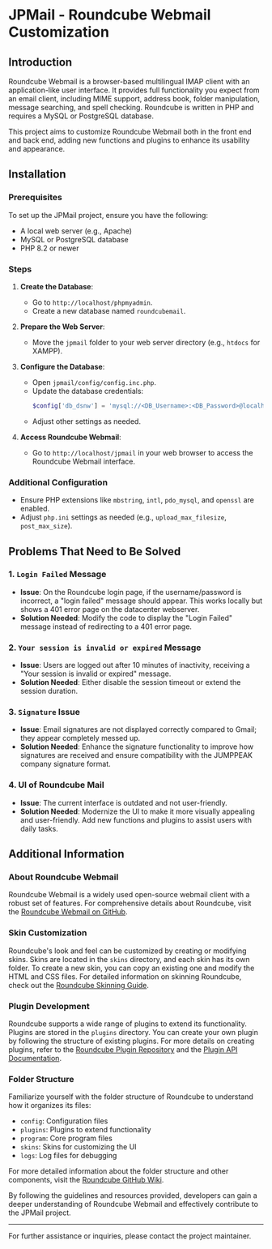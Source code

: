 # JPMail - Roundcube Webmail Customization

## Introduction
Roundcube Webmail is a browser-based multilingual IMAP client with an application-like user interface. It provides full functionality you expect from an email client, including MIME support, address book, folder manipulation, message searching, and spell checking. Roundcube is written in PHP and requires a MySQL or PostgreSQL database.

This project aims to customize Roundcube Webmail both in the front end and back end, adding new functions and plugins to enhance its usability and appearance.

## Installation

### Prerequisites
To set up the JPMail project, ensure you have the following:
- A local web server (e.g., Apache)
- MySQL or PostgreSQL database
- PHP 8.2 or newer

### Steps
1. **Create the Database**:
    - Go to `http://localhost/phpmyadmin`.
    - Create a new database named `roundcubemail`.

2. **Prepare the Web Server**:
    - Move the `jpmail` folder to your web server directory (e.g., `htdocs` for XAMPP).

3. **Configure the Database**:
    - Open `jpmail/config/config.inc.php`.
    - Update the database credentials:
      ```php
      $config['db_dsnw'] = 'mysql://<DB_Username>:<DB_Password>@localhost/roundcubemail';
      ```
    - Adjust other settings as needed.

4. **Access Roundcube Webmail**:
    - Go to `http://localhost/jpmail` in your web browser to access the Roundcube Webmail interface.

### Additional Configuration
- Ensure PHP extensions like `mbstring`, `intl`, `pdo_mysql`, and `openssl` are enabled.
- Adjust `php.ini` settings as needed (e.g., `upload_max_filesize`, `post_max_size`).

## Problems That Need to Be Solved

### 1. `Login Failed` Message
- **Issue**: On the Roundcube login page, if the username/password is incorrect, a "login failed" message should appear. This works locally but shows a 401 error page on the datacenter webserver.
- **Solution Needed**: Modify the code to display the "Login Failed" message instead of redirecting to a 401 error page.

### 2. `Your session is invalid or expired` Message
- **Issue**: Users are logged out after 10 minutes of inactivity, receiving a "Your session is invalid or expired" message.
- **Solution Needed**: Either disable the session timeout or extend the session duration.

### 3. `Signature` Issue
- **Issue**: Email signatures are not displayed correctly compared to Gmail; they appear completely messed up.
- **Solution Needed**: Enhance the signature functionality to improve how signatures are received and ensure compatibility with the JUMPPEAK company signature format.

### 4. UI of Roundcube Mail
- **Issue**: The current interface is outdated and not user-friendly.
- **Solution Needed**: Modernize the UI to make it more visually appealing and user-friendly. Add new functions and plugins to assist users with daily tasks.

## Additional Information

### About Roundcube Webmail
Roundcube Webmail is a widely used open-source webmail client with a robust set of features. For comprehensive details about Roundcube, visit the [Roundcube Webmail on GitHub](https://github.com/roundcube/roundcubemail).

### Skin Customization
Roundcube's look and feel can be customized by creating or modifying skins. Skins are located in the `skins` directory, and each skin has its own folder. To create a new skin, you can copy an existing one and modify the HTML and CSS files. For detailed information on skinning Roundcube, check out the [Roundcube Skinning Guide](https://github.com/roundcube/roundcubemail/wiki/Skins).

### Plugin Development
Roundcube supports a wide range of plugins to extend its functionality. Plugins are stored in the `plugins` directory. You can create your own plugin by following the structure of existing plugins. For more details on creating plugins, refer to the [Roundcube Plugin Repository](https://plugins.roundcube.net/) and the [Plugin API Documentation](https://github.com/roundcube/roundcubemail/wiki/Plugin-API).

### Folder Structure
Familiarize yourself with the folder structure of Roundcube to understand how it organizes its files:
- `config`: Configuration files
- `plugins`: Plugins to extend functionality
- `program`: Core program files
- `skins`: Skins for customizing the UI
- `logs`: Log files for debugging

For more detailed information about the folder structure and other components, visit the [Roundcube GitHub Wiki](https://github.com/roundcube/roundcubemail/wiki).

By following the guidelines and resources provided, developers can gain a deeper understanding of Roundcube Webmail and effectively contribute to the JPMail project.

---

For further assistance or inquiries, please contact the project maintainer.
